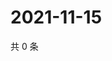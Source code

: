 # 2021-11-15

共 0 条

<!-- BEGIN WEIBO -->
<!-- 最后更新时间 Mon Nov 15 2021 06:08:24 GMT+0800 (China Standard Time) -->

<!-- END WEIBO -->
